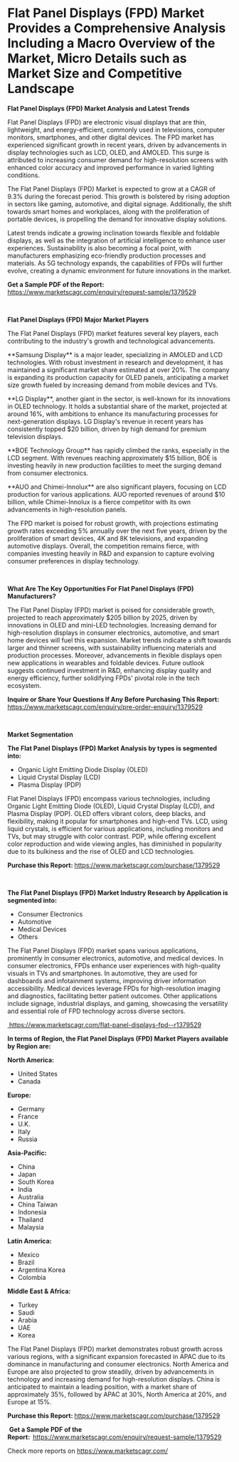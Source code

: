 <p><h1>Flat Panel Displays (FPD) Market Provides a Comprehensive Analysis Including a Macro Overview of the Market, Micro Details such as Market Size and Competitive Landscape</h1></p><p><strong>Flat Panel Displays (FPD) Market Analysis and Latest Trends</strong></p>
<p><p>Flat Panel Displays (FPD) are electronic visual displays that are thin, lightweight, and energy-efficient, commonly used in televisions, computer monitors, smartphones, and other digital devices. The FPD market has experienced significant growth in recent years, driven by advancements in display technologies such as LCD, OLED, and AMOLED. This surge is attributed to increasing consumer demand for high-resolution screens with enhanced color accuracy and improved performance in varied lighting conditions.</p><p>The Flat Panel Displays (FPD) Market is expected to grow at a CAGR of 9.3% during the forecast period. This growth is bolstered by rising adoption in sectors like gaming, automotive, and digital signage. Additionally, the shift towards smart homes and workplaces, along with the proliferation of portable devices, is propelling the demand for innovative display solutions.</p><p>Latest trends indicate a growing inclination towards flexible and foldable displays, as well as the integration of artificial intelligence to enhance user experiences. Sustainability is also becoming a focal point, with manufacturers emphasizing eco-friendly production processes and materials. As 5G technology expands, the capabilities of FPDs will further evolve, creating a dynamic environment for future innovations in the market.</p></p>
<p><strong>Get a Sample PDF of the Report:&nbsp;</strong> <a href="https://www.marketscagr.com/enquiry/request-sample/1379529?utm_campaign=2014&utm_medium=2&utm_source=Github&utm_content=ia&utm_term=12022025&utm_id=flat-panel-displays-fpd">https://www.marketscagr.com/enquiry/request-sample/1379529</a></p>
<p>&nbsp;</p>
<p><strong>Flat Panel Displays (FPD) Major Market Players</strong></p>
<p><p>The Flat Panel Displays (FPD) market features several key players, each contributing to the industry's growth and technological advancements. </p><p>**Samsung Display** is a major leader, specializing in AMOLED and LCD technologies. With robust investment in research and development, it has maintained a significant market share estimated at over 20%. The company is expanding its production capacity for OLED panels, anticipating a market size growth fueled by increasing demand from mobile devices and TVs.</p><p>**LG Display**, another giant in the sector, is well-known for its innovations in OLED technology. It holds a substantial share of the market, projected at around 16%, with ambitions to enhance its manufacturing processes for next-generation displays. LG Display's revenue in recent years has consistently topped $20 billion, driven by high demand for premium television displays.</p><p>**BOE Technology Group** has rapidly climbed the ranks, especially in the LCD segment. With revenues reaching approximately $15 billion, BOE is investing heavily in new production facilities to meet the surging demand from consumer electronics.</p><p>**AUO and Chimei-Innolux** are also significant players, focusing on LCD production for various applications. AUO reported revenues of around $10 billion, while Chimei-Innolux is a fierce competitor with its own advancements in high-resolution panels.</p><p>The FPD market is poised for robust growth, with projections estimating growth rates exceeding 5% annually over the next five years, driven by the proliferation of smart devices, 4K and 8K televisions, and expanding automotive displays. Overall, the competition remains fierce, with companies investing heavily in R&D and expansion to capture evolving consumer preferences in display technology.</p></p>
<p>&nbsp;</p>
<p><strong>What Are The Key Opportunities For Flat Panel Displays (FPD) Manufacturers?</strong></p>
<p><p>The Flat Panel Display (FPD) market is poised for considerable growth, projected to reach approximately $205 billion by 2025, driven by innovations in OLED and mini-LED technologies. Increasing demand for high-resolution displays in consumer electronics, automotive, and smart home devices will fuel this expansion. Market trends indicate a shift towards larger and thinner screens, with sustainability influencing materials and production processes. Moreover, advancements in flexible displays open new applications in wearables and foldable devices. Future outlook suggests continued investment in R&D, enhancing display quality and energy efficiency, further solidifying FPDs' pivotal role in the tech ecosystem.</p></p>
<p><strong>Inquire or Share Your Questions If Any Before Purchasing This Report:</strong> <a href="https://www.marketscagr.com/enquiry/pre-order-enquiry/1379529?utm_campaign=2014&utm_medium=2&utm_source=Github&utm_content=ia&utm_term=12022025&utm_id=flat-panel-displays-fpd">https://www.marketscagr.com/enquiry/pre-order-enquiry/1379529</a></p>
<p>&nbsp;</p>
<p><strong>Market Segmentation</strong></p>
<p><strong>The Flat Panel Displays (FPD) Market Analysis by types is segmented into:</strong></p>
<p><ul><li>Organic Light Emitting Diode Display (OLED)</li><li>Liquid Crystal Display (LCD)</li><li>Plasma Display (PDP)</li></ul></p>
<p><p>Flat Panel Displays (FPD) encompass various technologies, including Organic Light Emitting Diode (OLED), Liquid Crystal Display (LCD), and Plasma Display (PDP). OLED offers vibrant colors, deep blacks, and flexibility, making it popular for smartphones and high-end TVs. LCD, using liquid crystals, is efficient for various applications, including monitors and TVs, but may struggle with color contrast. PDP, while offering excellent color reproduction and wide viewing angles, has diminished in popularity due to its bulkiness and the rise of OLED and LCD technologies.</p></p>
<p><strong>Purchase this Report:&nbsp;</strong><a href="https://www.marketscagr.com/purchase/1379529?utm_campaign=2014&utm_medium=2&utm_source=Github&utm_content=ia&utm_term=12022025&utm_id=flat-panel-displays-fpd">https://www.marketscagr.com/purchase/1379529</a></p>
<p>&nbsp;</p>
<p><strong>The Flat Panel Displays (FPD) Market Industry Research by Application is segmented into:</strong></p>
<p><ul><li>Consumer Electronics</li><li>Automotive</li><li>Medical Devices</li><li>Others</li></ul></p>
<p><p>The Flat Panel Displays (FPD) market spans various applications, prominently in consumer electronics, automotive, and medical devices. In consumer electronics, FPDs enhance user experiences with high-quality visuals in TVs and smartphones. In automotive, they are used for dashboards and infotainment systems, improving driver information accessibility. Medical devices leverage FPDs for high-resolution imaging and diagnostics, facilitating better patient outcomes. Other applications include signage, industrial displays, and gaming, showcasing the versatility and essential role of FPD technology across diverse sectors.</p></p>
<p><a href="https://www.marketscagr.com/flat-panel-displays-fpd--r1379529?utm_campaign=2014&utm_medium=2&utm_source=Github&utm_content=ia&utm_term=12022025&utm_id=flat-panel-displays-fpd">&nbsp;https://www.marketscagr.com/flat-panel-displays-fpd--r1379529</a></p>
<p><strong>In terms of Region, the Flat Panel Displays (FPD) Market Players available by Region are:</strong></p>
<p>
    <p> <strong> North America: </strong>
        <ul>
            <li>United States</li>
            <li>Canada</li>
        </ul>
        </p> 
    <p> <strong> Europe: </strong>
        <ul>
            <li>Germany</li>
            <li>France</li>
            <li>U.K.</li>
            <li>Italy</li>
            <li>Russia</li>
        </ul>
        </p> 
    <p> <strong> Asia-Pacific: </strong>
        <ul>
            <li>China</li>
            <li>Japan</li>
            <li>South Korea</li>
            <li>India</li>
            <li>Australia</li>
            <li>China Taiwan</li>
            <li>Indonesia</li>
            <li>Thailand</li>
            <li>Malaysia</li>
        </ul>
        </p> 
    <p> <strong> Latin America: </strong>
        <ul>
            <li>Mexico</li>
            <li>Brazil</li>
            <li>Argentina Korea</li>
            <li>Colombia</li>
        </ul>
        </p> 
    <p> <strong> Middle East & Africa: </strong>
        <ul>
            <li>Turkey</li>
            <li>Saudi</li>
            <li>Arabia</li>
            <li>UAE</li>
            <li>Korea</li>
        </ul>
    </p>
    </p>
<p><p>The Flat Panel Displays (FPD) market demonstrates robust growth across various regions, with a significant expansion forecasted in APAC due to its dominance in manufacturing and consumer electronics. North America and Europe are also projected to grow steadily, driven by advancements in technology and increasing demand for high-resolution displays. China is anticipated to maintain a leading position, with a market share of approximately 35%, followed by APAC at 30%, North America at 20%, and Europe at 15%.</p></p>
<p><strong>Purchase this Report: </strong><a href="https://www.marketscagr.com/purchase/1379529?utm_campaign=2014&utm_medium=2&utm_source=Github&utm_content=ia&utm_term=12022025&utm_id=flat-panel-displays-fpd">https://www.marketscagr.com/purchase/1379529</a></p>
<p>&nbsp;<strong>Get a Sample PDF of the Report:&nbsp;&nbsp;</strong><a href="https://www.marketscagr.com/enquiry/request-sample/1379529?utm_campaign=2014&utm_medium=2&utm_source=Github&utm_content=ia&utm_term=12022025&utm_id=flat-panel-displays-fpd">https://www.marketscagr.com/enquiry/request-sample/1379529</a></p>
<p><strong></strong></p>
<p>Check more reports on <a href="https://www.marketscagr.com/?utm_campaign=2014&utm_medium=2&utm_source=Github&utm_content=ia&utm_term=12022025&utm_id=flat-panel-displays-fpd">https://www.marketscagr.com/</a></p>